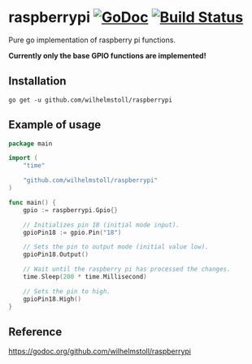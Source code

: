 # raspberrypi [![GoDoc](https://godoc.org/github.com/wilhelmstoll/raspberrypi?status.svg)](https://godoc.org/github.com/wilhelmstoll/raspberrypi) [![Build Status](https://travis-ci.org/wilhelmstoll/raspberrypi.svg?branch=master)](https://travis-ci.org/wilhelmstoll/raspberrypi)

Pure go implementation of raspberry pi functions.

**Currently only the base GPIO functions are implemented!**

## Installation

```
go get -u github.com/wilhelmstoll/raspberrypi
```

## Example of usage

```go
package main

import (
	"time"

	"github.com/wilhelmstoll/raspberrypi"
)

func main() {
	gpio := raspberrypi.Gpio{}

	// Initializes pin 18 (initial mode input).
	gpioPin18 := gpio.Pin("18")

	// Sets the pin to output mode (initial value low).
	gpioPin18.Output()

	// Wait until the raspberry pi has processed the changes.
	time.Sleep(200 * time.Millisecond)

	// Sets the pin to high.
	gpioPin18.High()
}
```

## Reference

https://godoc.org/github.com/wilhelmstoll/raspberrypi
